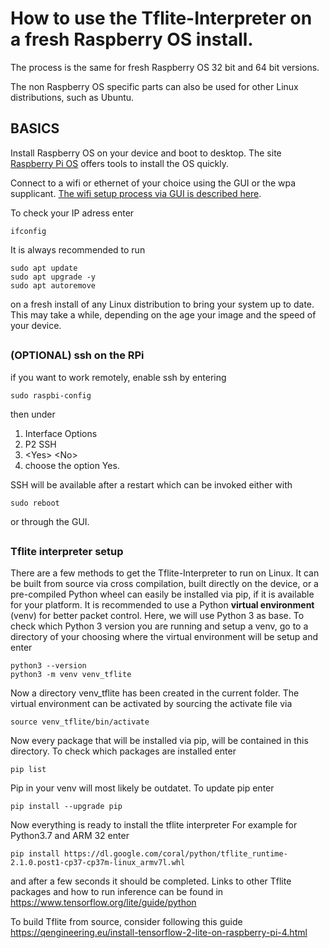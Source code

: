 <h1>How to use the Tflite-Interpreter on a fresh Raspberry OS install.</h1>

The process is the same for fresh Raspberry OS 32 bit and 64 bit versions.

The non Raspberry OS specific parts can also be used for other Linux distributions, such as Ubuntu.

## <h2>BASICS</h2>

Install Raspberry OS on your device and boot to desktop. The site [Raspberry Pi OS](https://www.raspberrypi.org/software/) offers tools to install the OS quickly.

Connect to a wifi or ethernet of your choice using the GUI or the wpa supplicant. [The wifi setup process via GUI is described here](https://www.raspberrypi.org/documentation/configuration/wireless/desktop.md).

To check your IP adress enter
```
ifconfig
```
It is always recommended to run
```
sudo apt update
sudo apt upgrade -y
sudo apt autoremove
```
on a fresh install of any Linux distribution to bring your system up to date. This may take a while, depending on the age your image and the speed of your device.

## <h3>(OPTIONAL) ssh on the RPi</h3>

if you want to work remotely, enable ssh by entering
```
sudo raspbi-config
```
then under
1. Interface Options
2. P2 SSH
3. \<Yes\> \<No\>
4. choose the option Yes.

SSH will be available after a restart which can be invoked either with
```
sudo reboot
```
or through the GUI.

## <h3>Tflite interpreter setup</h3>

There are a few methods to get the Tflite-Interpreter to run on Linux. It can be built from source via cross compilation, built directly on the device, or a pre-compiled Python wheel can easily be installed via pip, if it is available for your platform.
It is recommended to use a Python **virtual environment** (venv) for better packet control.
Here, we will use Python 3 as base. To check which Python 3 version you are running and setup a venv, go to a directory of your choosing where the virtual environment will be setup and enter
```
python3 --version
python3 -m venv venv_tflite
```

Now a directory venv_tflite has been created in the current folder. The virtual environment can be activated by sourcing the activate file via
```
source venv_tflite/bin/activate
```
Now every package that will be installed via pip, will be contained in this directory.
To check which packages are installed enter
```
pip list
```

Pip in your venv will most likely be outdatet. To update pip enter
```
pip install --upgrade pip
```

Now everything is ready to install the tflite interpreter
For example for Python3.7 and ARM 32 enter
```
pip install https://dl.google.com/coral/python/tflite_runtime-2.1.0.post1-cp37-cp37m-linux_armv7l.whl
```
and after a few seconds it should be completed.
Links to other Tflite packages and how to run inference can be found in
https://www.tensorflow.org/lite/guide/python


To build Tflite from source, consider following this guide
https://qengineering.eu/install-tensorflow-2-lite-on-raspberry-pi-4.html
